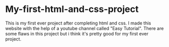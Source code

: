 # My-first-html-and-css-project
This is my first ever project after completing html and css. I made this website with the help of a youtube channel called "Easy Tutorial". There are some flaws in this project but i think it's pretty good for my first ever project.
